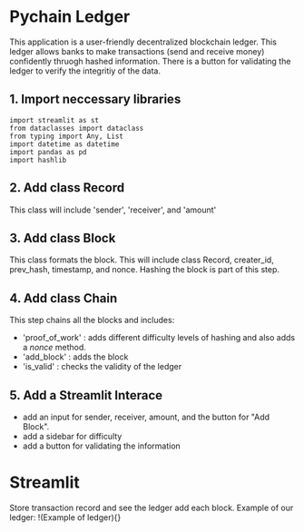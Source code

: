 # Pychain Ledger

This application is a user-friendly decentralized blockchain ledger. This ledger allows banks to make transactions (send and receive money) confidently thruogh hashed information. There is a  button for validating the ledger to verify the integritiy of the data. 




## 1. Import neccessary libraries
```
import streamlit as st
from dataclasses import dataclass
from typing import Any, List
import datetime as datetime
import pandas as pd
import hashlib
```


## 2. Add class **Record**
This class will include 'sender', 'receiver', and 'amount'

## 3. Add class **Block**
This class formats the block. This will include class Record, creater_id, prev_hash, timestamp, and nonce. Hashing the block is part of this step. 

## 4. Add class **Chain**
This step chains all the blocks and includes:
- 'proof_of_work' : adds different difficulty levels of hashing and also adds a *nonce* method.
- 'add_block' : adds the block
- 'is_valid' : checks the validity of the ledger

## 5. Add a Streamlit Interace 
- add an input for sender, receiver, amount, and the button for "Add Block".
- add a sidebar for difficulty
- add a button for validating the information

# Streamlit 
Store transaction record and see the ledger add each block. 
Example of our ledger:
!(Example of ledger){}

